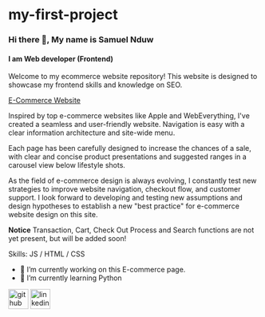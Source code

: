 # my-first-project

### Hi there 👋, My name is **Samuel Nduw**
#### I am Web developer (Frontend)
Welcome to my ecommerce website repository! This website is designed to showcase my frontend skills and knowledge on SEO. 

[E-Commerce Website](https://samuelnduw.github.io/my-first-project/)

Inspired by top e-commerce websites like Apple and WebEverything, I've created a seamless and user-friendly website. Navigation is easy with a clear information architecture and site-wide menu.

Each page has been carefully designed to increase the chances of a sale, with clear and concise product presentations and suggested ranges in a carousel view below lifestyle shots.

As the field of e-commerce design is always evolving, I constantly test new strategies to improve website navigation, checkout flow, and customer support. I look forward to developing and testing new assumptions and design hypotheses to establish a new "best practice" for e-commerce website design on this site.

**Notice**
Transaction, Cart, Check Out Process and Search functions are not yet present, but will be added soon!

Skills: JS / HTML / CSS

- 🔭 I’m currently working on this E-commerce page. 
- 🌱 I’m currently learning Python 


[<img src='https://cdn.jsdelivr.net/npm/simple-icons@3.0.1/icons/github.svg' alt='github' height='40'>](https://github.com/SamuelNduw)  [<img src='https://cdn.jsdelivr.net/npm/simple-icons@3.0.1/icons/linkedin.svg' alt='linkedin' height='40'>](https://www.linkedin.com/in/samuel-nduw-53153126a/)  


